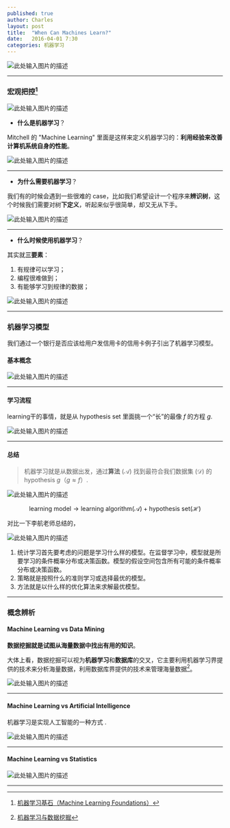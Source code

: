 ```yaml
---
published: true
author: Charles
layout: post
title:  "When Can Machines Learn?"
date:   2016-04-01 7:30
categories: 机器学习 
---
```


![此处输入图片的描述][1]

----------

### 宏观把控[^1]

![此处输入图片的描述][2]

- **什么是机器学习**？

<div class="inline_list">
Mitchell 的 "Machine Learning" 里面是这样来定义机器学习的：<strong>利用经验来改善计算机系统自身的性能</strong>。
</div>

![此处输入图片的描述][3]

----------


- **为什么需要机器学习**？

<div class="inline_list">
我们有的时候会遇到一些很难的 case，比如我们希望设计一个程序来<strong>辨识树</strong>，这个时候我们需要对树<strong>下定义</strong>，听起来似乎很简单，却又无从下手。
</div>

![此处输入图片的描述][4]

----------


- **什么时候使用机器学习**？

<div class="inline_list">
其实就<strong>三要素</strong>：<br>
<ol>
<li>有规律可以学习；</li>
<li>编程很难做到；</li>
<li>有能够学习到规律的数据；</li>
</ol>
</div>


![此处输入图片的描述][5]

----------

### 机器学习模型

我们通过一个银行是否应该给用户发信用卡的信用卡例子引出了机器学习模型。


#### 基本概念
![此处输入图片的描述][6]


----------

#### 学习流程
learning干的事情，就是从 hypothesis set 里面挑一个“长”的最像 $f$ 的方程 $g$.

![此处输入图片的描述][7]


----------


#### 总结

> 机器学习就是从数据出发，通过**算法** ($\mathcal{A}$) 找到最符合我们数据集 ($\mathcal{D}$) 的 hypothesis $g$（$g \approx f$）.

![此处输入图片的描述][8]

$$\text{learning model} \rightarrow \text{learning algorithm}(\mathcal{A}) + \text{hypothesis set}(\mathcal{H})$$

对比一下李航老师总结的，

![此处输入图片的描述][9]

1. 统计学习首先要考虑的问题是学习什么样的模型。在监督学习中，模型就是所要学习的条件概率分布或决策函数。模型的假设空间包含所有可能的条件概率分布或决策函数。
2. 策略就是按照什么的准则学习或选择最优的模型。
3. 方法就是以什么样的优化算法来求解最优模型。

----------

### 概念辨析

#### Machine Learning vs Data Mining
**数据挖掘就是试图从海量数据中找出有用的知识**。

大体上看，数据挖掘可以视为**机器学习**和**数据库**的交叉，它主要利用机器学习界提供的技术来分析海量数据，利用数据库界提供的技术来管理海量数据[^2]。

![此处输入图片的描述][10]


----------

#### Machine Learning vs Artificial Intelligence
机器学习是实现人工智能的一种方式 .

![此处输入图片的描述][11]

----------

#### Machine Learning vs Statistics
![此处输入图片的描述][12]

----------


[^1]: [机器学习基石（Machine Learning Foundations）](https://www.coursera.org/course/ntumlone)
[^2]: [机器学习与数据挖掘](http://wenku.baidu.com/link?url=uGAlJOxGjWmgJ4tD5mJnabjHU1ziMt3OaN8UnMwuPJKfHxpPc93eDnmMdV3fL4SShXstrlcfMFeh-Vgc5JaUlBBdCi21atBUcdz0axRZiO7)


  [1]: http://7xjbdi.com1.z0.glb.clouddn.com/2016-04-03_194735.png
  [2]: http://7xjbdi.com1.z0.glb.clouddn.com/mc_a.png?imageView2/2/w/300
  [3]: http://7xjbdi.com1.z0.glb.clouddn.com/2016-04-03_200749.png
  [4]: http://7xjbdi.com1.z0.glb.clouddn.com/2016-04-03_200613.png
  [5]: http://7xjbdi.com1.z0.glb.clouddn.com/2016-04-03_200945.png
  [6]: http://7xjbdi.com1.z0.glb.clouddn.com/2016-04-03_202929.png
  [7]: http://7xjbdi.com1.z0.glb.clouddn.com/2016-04-03_205722.png
  [8]: http://7xjbdi.com1.z0.glb.clouddn.com/2016-04-03_211027.png
  [9]: http://7xjbdi.com1.z0.glb.clouddn.com/lihang_mmodel.png?imageView2/2/w/300
  [10]: http://7xjbdi.com1.z0.glb.clouddn.com/2016-04-03_213147.png
  [11]: http://7xjbdi.com1.z0.glb.clouddn.com/2016-04-03_213601.png
  [12]: http://7xjbdi.com1.z0.glb.clouddn.com/2016-04-03_213727.png